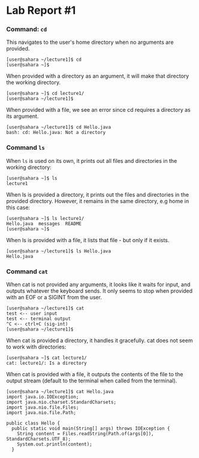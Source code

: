 # Lab Report #1

### Command: `cd`

This navigates to the user's home directory when no arguments are provided.
```
[user@sahara ~/lecture1]$ cd
[user@sahara ~]$
```

When provided with a directory as an argument, it will make that directory the working directory.
```
[user@sahara ~]$ cd lecture1/
[user@sahara ~/lecture1]$ 
```

When provided with a file, we see an error since cd requires a directory as its argument.
```
[user@sahara ~/lecture1]$ cd Hello.java 
bash: cd: Hello.java: Not a directory
```

### Command `ls`

When `ls` is used on its own, it prints out all files and directories in the working directory:
```
[user@sahara ~]$ ls
lecture1
```

When ls is provided a directory, it prints out the files and directories in the provided directory. However, it remains in the same directory, e.g home in this case:
```
[user@sahara ~]$ ls lecture1/
Hello.java  messages  README
[user@sahara ~]$
```

When ls is provided with a file, it lists that file - but only if it exists.
```
[user@sahara ~/lecture1]$ ls Hello.java 
Hello.java
```

### Command `cat`

When cat is not provided any arguments, it looks like it waits for input, and outputs whatever the keyboard sends. It only seems to stop when provided with an EOF or a SIGINT from the user.
```
[user@sahara ~/lecture1]$ cat
test <-- user input
test <-- terminal output
^C <-- ctrl+C (sig-int)
[user@sahara ~/lecture1]$
```

When cat is provided a directory, it handles it gracefully. cat does not seem to work with directories:
```
[user@sahara ~]$ cat lecture1/
cat: lecture1/: Is a directory
```

When cat is provided with a file, it outputs the contents of the file to the output stream (default to the terminal when called from the terminal).
```
[user@sahara ~/lecture1]$ cat Hello.java 
import java.io.IOException;
import java.nio.charset.StandardCharsets;
import java.nio.file.Files;
import java.nio.file.Path;

public class Hello {
  public static void main(String[] args) throws IOException {
    String content = Files.readString(Path.of(args[0]), StandardCharsets.UTF_8);    
    System.out.println(content);
  }
```